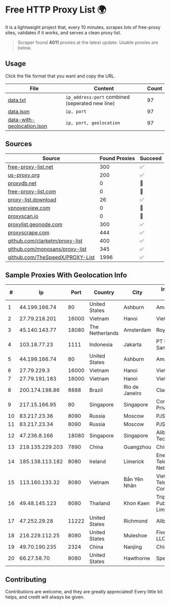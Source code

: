 
# Free HTTP Proxy List 🌍

It is a lightweight project that, every 10 minutes, scrapes lots of free-proxy sites, validates if it works, and serves a clean proxy list.


> Scraper found **4011** proxies at the latest update. Usable proxies are below.

## Usage

Click the file format that you want and copy the URL.


|File|Content|Count|
|----|-------|-----|
|[data.txt](https://raw.githubusercontent.com/themiralay/Proxy-List-World/master/data.txt)|`ip_address:port` combined (seperated new line)|97|
|[data.json](https://raw.githubusercontent.com/themiralay/Proxy-List-World/master/data.json)|`ip, port`|97|
|[data-with-geolocation.json](https://raw.githubusercontent.com/themiralay/Proxy-List-World/master/data-with-geolocation.json)|`ip, port, geolocation`|97|

## Sources

|Source|Found Proxies|Succeed|
|------|-------------|-------|
|[free-proxy-list.net](https://free-proxy-list.net)|300|✅|
|[us-proxy.org](https://www.us-proxy.org)|200|✅|
|[proxydb.net](http://proxydb.net)|0|🚫|
|[free-proxy-list.com](https://free-proxy-list.com/?page=&port=&type%5B%5D=http&type%5B%5D=https&up_time=0&search=Search)|0|🚫|
|[proxy-list.download](https://www.proxy-list.download/HTTP)|26|✅|
|[vpnoverview.com](https://vpnoverview.com/privacy/anonymous-browsing/free-proxy-servers)|0|🚫|
|[proxyscan.io](https://www.proxyscan.io)|0|🚫|
|[proxylist.geonode.com](https://proxylist.geonode.com/api/proxy-list?limit=300&page=1&sort_by=lastChecked&sort_type=desc&protocols=http,https)|300|✅|
|[proxyscrape.com](https://api.proxyscrape.com/v2/?request=displayproxies&protocol=http&timeout=10000&country=all&ssl=all&anonymity=all)|444|✅|
|[github.com/clarketm/proxy-list](https://raw.githubusercontent.com/clarketm/proxy-list/master/proxy-list-raw.txt)|400|✅|
|[github.com/monosans/proxy-list](https://raw.githubusercontent.com/monosans/proxy-list/main/proxies/http.txt)|345|✅|
|[github.com/TheSpeedX/PROXY-List](https://raw.githubusercontent.com/TheSpeedX/PROXY-List/master/http.txt)|1996|✅|


## Sample Proxies With Geolocation Info

|#|Ip|Port|Country|City|Internet Service Provider|
|-|--|----|-------|----|-------------------------|
|1|44.199.166.74|80|United States|Ashburn|Amazon.com|
|2|27.79.218.201|16000|Vietnam|Hanoi|Viettel Corporation|
|3|45.140.143.77|18080|The Netherlands|Amsterdam|RoyaleHosting BV|
|4|103.18.77.23|1111|Indonesia|Jakarta|PT Usaha Adi Sanggoro|
|5|44.199.166.74|80|United States|Ashburn|Amazon.com|
|6|27.79.229.3|16000|Vietnam|Hanoi|Viettel Corporation|
|7|27.79.191.183|16000|Vietnam|Hanoi|Viettel Corporation|
|8|200.174.198.86|8888|Brazil|Rio de Janeiro|Claro S.A|
|9|217.15.166.95|80|Singapore|Singapore|Contabo Asia Private Limited|
|10|83.217.23.36|8090|Russia|Moscow|PJSC Rostelecom|
|11|83.217.23.34|8090|Russia|Moscow|PJSC Rostelecom|
|12|47.236.8.166|18080|Singapore|Singapore|Alibaba (US) Technology Co., Ltd.|
|13|219.135.229.203|7890|China|Guangzhou|Chinanet|
|14|185.138.113.182|8080|Ireland|Limerick|Enet Telecommunications Networks Limited|
|15|113.160.133.32|8080|Vietnam|Bẩn Yên Nhân|VietNam Post and Telecom Corporation|
|16|49.48.145.123|8080|Thailand|Khon Kaen|Triple T Broadband Public Company Limited|
|17|47.252.29.28|11222|United States|Richmond|Alibaba Cloud LLC|
|18|216.229.112.25|8080|United States|Muleshoe|Five Area Systems, LLC|
|19|49.70.190.235|2324|China|Nanjing|Chinanet|
|20|66.27.58.70|8080|United States|Hawthorne|Spectrum|



## Contributing

Contributions are welcome, and they are greatly appreciated! Every
little bit helps, and credit will always be given.


